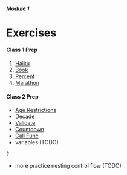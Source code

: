 ##### Module 1

# Exercises

#### Class 1 Prep
1. [Haiku](./haiku)
2. [Book](./book)
3. [Percent](./percent)
4. [Marathon](./marathon)

#### Class 2 Prep
* [Age Restrictions](./age-restrictions)
* [Decade](./decade)
* [Validate](./validate)
* [Countdown](./countdown)
* [Call Func](./call-func)
* variables (TODO)

?
* more practice nesting control flow (TODO)
